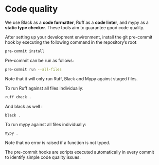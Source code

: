 # Code quality


We use Black as a **code formatter**, Ruff as a **code linter**, and mypy as a **static type checker**. These tools aim to guarantee good code quality.

After setting up your development environment, install the git pre-commit hook by executing the following command in the repository’s root:

```bash
pre-commit install
```

Pre-commit can be run as follows:

```bash
pre-commit run --all-files
```

Note that it will only run Ruff, Black and Mypy against staged files.

To run Ruff against all files individually:

```bash
ruff check .
```

And black as well :

```bash
black .
```

To run mypy against all files individually:

```bash
mypy .
```

Note that no error is raised if a function is not typed.

The pre-commit hooks are scripts executed automatically in every commit to identify simple code quality issues.
